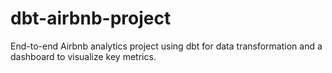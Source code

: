 # dbt-airbnb-project
End-to-end Airbnb analytics project using dbt for data transformation and a dashboard to visualize key metrics.
